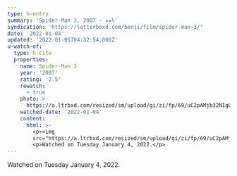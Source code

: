 ```yaml
---
type: h-entry
summary: 'Spider-Man 3, 2007 - ★★½'
syndication: 'https://letterboxd.com/benji/film/spider-man-3/'
date: '2022-01-04'
updated: '2022-01-05T04:32:54.000Z'
u-watch-of:
  type: h-cite
  properties:
    name: Spider-Man 3
    year: '2007'
    rating: '2.5'
    rewatch:
      - true
    photo: >-
      https://a.ltrbxd.com/resized/sm/upload/gi/zi/fp/69/uC2pAMjb32NIgQ1GdC1Bl6LZJc2-0-500-0-750-crop.jpg?k=6a03d35ed9
    watched-date: '2022-01-04'
    content:
      html: >-
        <p><img
        src="https://a.ltrbxd.com/resized/sm/upload/gi/zi/fp/69/uC2pAMjb32NIgQ1GdC1Bl6LZJc2-0-500-0-750-crop.jpg?k=6a03d35ed9"/></p>
        <p>Watched on Tuesday January 4, 2022.</p>
---
```

Watched on Tuesday January 4, 2022.
